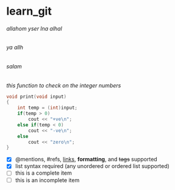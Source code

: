 # learn_git

###### allahom yser lna alhal
###### ya allh
###### salam


_this function to check on the integer numbers_
```c++
void print(void input)
{
	int temp = (int)input;
	if(temp > 0)
		cout << "+ve\n";
	else if(temp < 0)
		cout << "-ve\n";
	else
		cout << "zero\n";
}
```

- [x] @mentions, #refs, [links](), **formatting**, and <del>tags</del> supported
- [x] list syntax required (any unordered or ordered list supported)
- [ ] this is a complete item
- [ ] this is an incomplete item